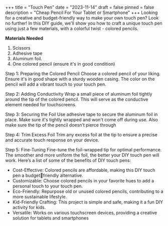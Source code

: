 +++
title = "Touch Pen"
date = "2023-11-14"
draft = false
pinned = false
description = "Cheap Pencil For Your Tablet or Smartphone"
+++
Looking for a creative and budget-friendly way to make your own touch pen? Look no further! In this DIY guide, we'll show you how to craft a unique touch pen using just a few materials, with a colorful twist - colored pencils.

**Materials Needed** 

1. Scissors 
2. Adhesive tape 
3. Aluminum foil. 
4. One colored pencil (ensure it's in good condition)

Step 1: Preparing the Colored Pencil Choose a colored pencil of your liking. Ensure it's in good shape with a sturdy wooden casing. The color on the pencil will add a vibrant touch to your touch pen. 

Step 2: Adding Conductivity Wrap a small piece of aluminum foil tightly around the tip of the colored pencil. This will serve as the conductive element needed for touchscreens. 

Step 3: Securing the Foil Use adhesive tape to secure the aluminum foil in place. Make sure it's tightly wrapped and won't come off during use. Also make sure the tip of the pencil doesn’t pierce through

Step 4: Trim Excess Foil Trim any excess foil at the tip to ensure a precise and accurate touch response on your device. 

Step 5: Fine-Tuning Fine-tune the foil-wrapped tip for optimal performance. The smoother and more uniform the foil, the better your DIY touch pen will work. Here’s a list of some of the benefits of DIY touch pens: 

* Cost-Effective: Colored pencils are affordable, making this DIY touch pen a budgetfriendly alternative. 
* Customizable: Choose colored pencils in your favorite hues to add a personal touch to your touch pen. 
* Eco-Friendly: Repurpose old or unused colored pencils, contributing to a more sustainable lifestyle. 
* Kid-Friendly Crafting: This project is simple and safe, making it a fun DIY activity for kids. 
* Versatile: Works on various touchscreen devices, providing a creative solution for tablets and smartphones
